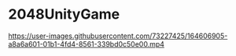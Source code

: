 # 2048UnityGame

https://user-images.githubusercontent.com/73227425/164606905-a8a6a601-01b1-4fd4-8561-339bd0c50e00.mp4

